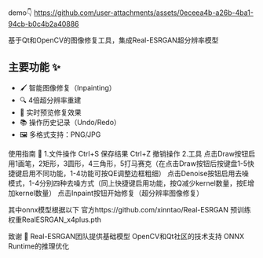 demo👇
https://github.com/user-attachments/assets/0eceea4b-a26b-4ba1-94cb-b0c4b2a40886

基于Qt和OpenCV的图像修复工具，集成Real-ESRGAN超分辨率模型

## 主要功能 ✨
- 🖌️ 智能图像修复（Inpainting）
- 🔍 4倍超分辨率重建
- 🎨 实时预览修复效果
- 📚 操作历史记录（Undo/Redo）
- 🖼️ 多格式支持：PNG/JPG

使用指南 📖
1.文件操作
Ctrl+S 保存结果
Ctrl+Z 撤销操作
2.工具
点击Draw按钮启用1画笔，2矩形，3圆形，4三角形，5打马赛克（在点击Draw按钮后按键盘1-5快捷键启用不同功能，1-4功能可按QE调整边框粗细）
点击Denoise按钮启用去噪模式，1-4分别四种去噪方式（同上快捷键启用功能，按Q减少kernel数量，按E增加kernel数量）
点击Inpaint按钮开始修复（超分辨率图像修复）

其中onnx模型根据以下
官方https://github.com/xinntao/Real-ESRGAN
预训练权重RealESRGAN_x4plus.pth

致谢 🙏
Real-ESRGAN团队提供基础模型
OpenCV和Qt社区的技术支持
ONNX Runtime的推理优化



